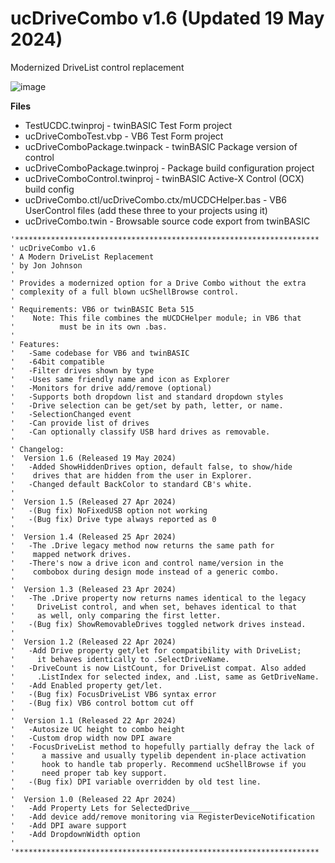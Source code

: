 # ucDriveCombo v1.6 (Updated 19 May 2024)
Modernized DriveList control replacement

![image](https://github.com/fafalone/ucDriveCombo/assets/7834493/ce6113be-5546-4afd-8956-dca8b049d1c7)

**Files**

* TestUCDC.twinproj - twinBASIC Test Form project
* ucDriveComboTest.vbp - VB6 Test Form project
* ucDriveComboPackage.twinpack - twinBASIC Package version of control
* ucDriveComboPackage.twinproj - Package build configuration project
* ucDriveComboControl.twinproj - twinBASIC Active-X Control  (OCX) build config
* ucDriveCombo.ctl/ucDriveCombo.ctx/mUCDCHelper.bas - VB6 UserControl files (add these three to your projects using it)
* ucDriveCombo.twin - Browsable source code export from twinBASIC

```
'********************************************************************
' ucDriveCombo v1.6
' A Modern DriveList Replacement
' by Jon Johnson
'
' Provides a modernized option for a Drive Combo without the extra
' complexity of a full blown ucShellBrowse control.
'
' Requirements: VB6 or twinBASIC Beta 515
'    Note: This file combines the mUCDCHelper module; in VB6 that
'          must be in its own .bas.
'
' Features:
'   -Same codebase for VB6 and twinBASIC
'   -64bit compatible
'   -Filter drives shown by type
'   -Uses same friendly name and icon as Explorer
'   -Monitors for drive add/remove (optional)
'   -Supports both dropdown list and standard dropdown styles
'   -Drive selection can be get/set by path, letter, or name.
'   -SelectionChanged event
'   -Can provide list of drives
'   -Can optionally classify USB hard drives as removable.
'
' Changelog:
'  Version 1.6 (Released 19 May 2024)
'   -Added ShowHiddenDrives option, default false, to show/hide
'    drives that are hidden from the user in Explorer.
'   -Changed default BackColor to standard CB's white.
'
'  Version 1.5 (Released 27 Apr 2024)
'   -(Bug fix) NoFixedUSB option not working
'   -(Bug fix) Drive type always reported as 0
'
'  Version 1.4 (Released 25 Apr 2024)
'   -The .Drive legacy method now returns the same path for
'    mapped network drives.
'   -There's now a drive icon and control name/version in the
'    combobox during design mode instead of a generic combo.
'
'  Version 1.3 (Released 23 Apr 2024)
'   -The .Drive property now returns names identical to the legacy
'     DriveList control, and when set, behaves identical to that
'     as well, only comparing the first letter.
'   -(Bug fix) ShowRemovableDrives toggled network drives instead.
'
'  Version 1.2 (Released 22 Apr 2024)
'   -Add Drive property get/let for compatibility with DriveList;
'     it behaves identically to .SelectDriveName.
'   -DriveCount is now ListCount, for DriveList compat. Also added
'     .ListIndex for selected index, and .List, same as GetDriveName.
'   -Add Enabled property get/let.
'   -(Bug fix) FocusDriveList VB6 syntax error
'   -(Bug fix) VB6 control bottom cut off
'
'  Version 1.1 (Released 22 Apr 2024)
'   -Autosize UC height to combo height
'   -Custom drop width now DPI aware
'   -FocusDriveList method to hopefully partially defray the lack of
'      a massive and usually typelib dependent in-place activation
'      hook to handle tab properly. Recommend ucShellBrowse if you
'      need proper tab key support.
'   -(Bug fix) DPI variable overridden by old test line.
'
'  Version 1.0 (Released 22 Apr 2024)
'   -Add Property Lets for SelectedDrive_____
'   -Add device add/remove monitoring via RegisterDeviceNotification
'   -Add DPI aware support
'   -Add DropdownWidth option
'
'********************************************************************
```
